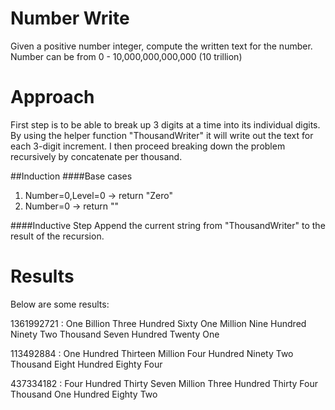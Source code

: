Number Write
============
Given a positive number integer, compute the written text for the number. Number can be from 0 - 10,000,000,000,000 (10 trillion)




Approach
========
First step is to be able to break up 3 digits at a time into its individual digits. By using the helper function "ThousandWriter" it will write out the text for each 3-digit increment. I then proceed breaking down the problem recursively by concatenate per thousand.

##Induction
####Base cases
1. Number=0,Level=0 -> return "Zero"
2. Number=0 -> return ""

####Inductive Step
Append the current string from "ThousandWriter" to the result of the recursion.





Results
=======

Below are some results:

1361992721 : One Billion Three Hundred Sixty One Million Nine Hundred Ninety Two Thousand Seven Hundred Twenty One

113492884 : One Hundred Thirteen Million Four Hundred Ninety Two Thousand Eight Hundred Eighty Four

437334182 : Four Hundred Thirty Seven Million Three Hundred Thirty Four Thousand One Hundred Eighty Two

